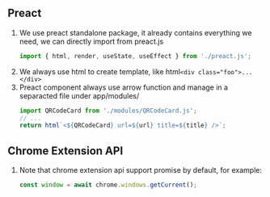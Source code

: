 ## Preact

1. We use preact standalone package, it already contains everything we need, we can directly import from preact.js
   ```js
   import { html, render, useState, useEffect } from './preact.js';
   ```
2. We always use html to create template, like html`<div class="foo">...</div>`
3. Preact component always use arrow function and manage in a separacted file under app/modules/
   ```js
   import QRCodeCard from './modules/QRCodeCard.js';
   // ...
   return html`<${QRCodeCard} url=${url} title=${title} />`;
   ```

## Chrome Extension API

1. Note that chrome extension api support promise by default, for example:
   ```js
   const window = await chrome.windows.getCurrent();
   ```